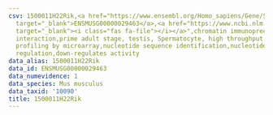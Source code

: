 ```yaml
---
csv: 1500011H22Rik,<a href="https://www.ensembl.org/Homo_sapiens/Gene/Summary?db=core;g=ENSMUSG00000029463"
  target="_blank">ENSMUSG00000029463</a>,<a href="https://www.ncbi.nlm.nih.gov/pubmed/23834426"
  target="_blank"><i class="fas fa-file"></i></a>",chromatin immunoprecipitation assay,direct
  interaction,prime adult stage, testis, Spermatocyte, high throughput transcription
  profiling by microarray,nucleotide sequence identification,nucleotide sequence identification,transcriptional
  regulation,down-regulates activity
data_alias: 1500011H22Rik
data_id: ENSMUSG00000029463
data_numevidence: 1
data_species: Mus musculus
data_taxid: '10090'
title: 1500011H22Rik
---
```

